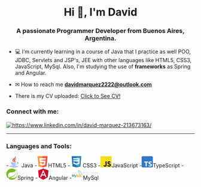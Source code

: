 <h1 align="center">Hi 👋, I'm David</h1>
<h3 align="center">A passionate Programmer Developer from Buenos Aires, Argentina.</h3>

- 💻 I’m currently learning in a course of Java that I practice as well POO, JDBC, Servlets and JSP's, JEE with other languages like HTML5, CSS3, JavaScript, MySql. Also, I'm studying the use of <b>frameworks</b> as Spring and Angular.

- ✉ How to reach me **davidmarquez2222@outlook.com**

- There is my CV uploaded: <a href="/CV/DavidMarquez_CV.pdf">Click to See CV!</a>

<sector>
  <h3 align="left">Connect with me:</h3>
  <p align="left">
  <a href="https://www.linkedin.com/in/david-ariel-marquez/" target="blank"><img align="center"src="https://raw.githubusercontent.com/rahuldkjain/github-profile-readme-generator/master/src/images/icons/Social/linked-in-alt.svg" alt="https://www.linkedin.com/in/david-marquez-213673163/" height="25" /></a>
  </p>
<sector>  
<hr/>
<sector>
  <h3 align="left">Languages and Tools:</h3>
  <p align="left"> 
    -<code><img height="30" src="/images/java.logo.png"></code> Java
    -<code><img height="30" src="/images/html-logo.png"></code>HTML5
    -<code><img height="30" src="/images/css3-logo.png"></code>CSS3
    -<code><img height="30" src="/images/javascript-logo.png"></code>JavaScript
    -<code><img height="30" src="/images/typescript-logo.png"></code>TypeScript
    -<code><img height="30" src="/images/spring-logo.png"></code>Spring
    -<code><img height="30" src="/images/angular-logo.png"></code>Angular
    -<code><img height="30" src="/images/mysql-logo.png"></code>MySql
  </p>
<sector>

